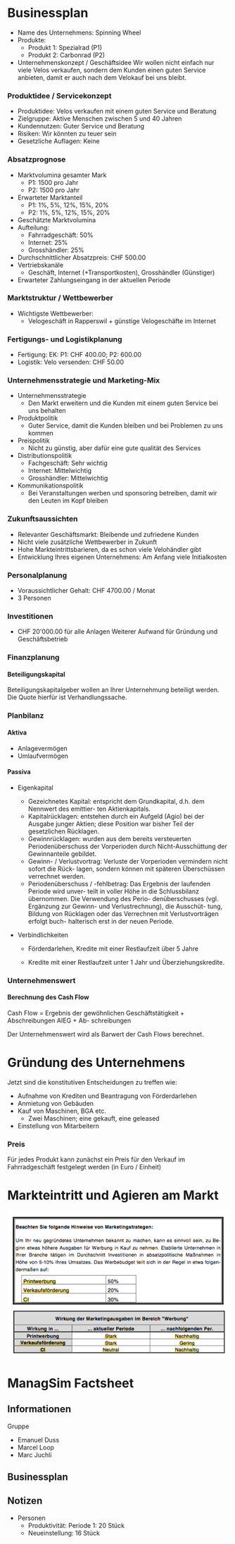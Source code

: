 # Businessplan
- Name des Unternehmens: Spinning Wheel
- Produkte:
  - Produkt 1: Spezialrad (P1)
  - Produkt 2: Carbonrad (P2)
- Unternehmenskonzept / Geschäftsidee
Wir wollen nicht einfach nur viele Velos verkaufen,
sondern dem Kunden einen guten Service anbieten, damit er auch
nach dem Velokauf bei uns bleibt.

### Produktidee / Servicekonzept
- Produktidee: Velos verkaufen mit einem guten Service und Beratung
- Zielgruppe: Aktive Menschen zwischen 5 und 40 Jahren
- Kundennutzen: Guter Service und Beratung
- Risiken: Wir könnten zu teuer sein
- Gesetzliche Auflagen: Keine

### Absatzprognose
- Marktvolumina gesamter Mark
  - P1: 1500 pro Jahr
  - P2: 1500 pro Jahr
- Erwarteter Marktanteil
  - P1: 1%, 5%, 12%, 15%, 20%
  - P2: 1%, 5%, 12%, 15%, 20%
- Geschätzte Marktvolumina
- Aufteilung:
  - Fahrradgeschäft: 50%
  - Internet: 25%
  - Grosshändler: 25%
- Durchschnittlicher Absatzpreis: CHF 500.00
- Vertriebskanäle
  - Geschäft, Internet (+Transportkosten), Grosshändler (Günstiger)
- Erwarteter Zahlungseingang in der aktuellen Periode

### Marktstruktur / Wettbewerber
- Wichtigste Wettbewerber:
  - Velogeschäft in Rapperswil + günstige Velogeschäfte im Internet

### Fertigungs- und Logistikplanung
- Fertigung: EK: P1: CHF 400.00; P2: 600.00
- Logistik: Velo versenden: CHF 50.00

### Unternehmensstrategie und Marketing-Mix
- Unternehmensstrategie
  - Den Markt erweitern und die Kunden mit einem guten Service bei uns behalten
- Produktpolitik
  - Guter Service, damit die Kunden bleiben und bei Problemen zu uns kommen
- Preispolitik
  - Nicht zu günstig, aber dafür eine gute qualität des Services
- Distributionspolitik
  - Fachgeschäft: Sehr wichtig
  - Internet: Mittelwichtig
  - Grosshändler: Mittelwichtig
- Kommunikationspolitik
  - Bei Veranstaltungen werben und sponsoring betreiben, damit 
    wir den Leuten im Kopf bleiben

### Zukunftsaussichten
- Relevanter Geschäftsmarkt: Bleibende und zufriedene Kunden
- Nicht viele zusätzliche Wettbewerber in Zukunft
- Hohe Markteintrittsbarieren, da es schon viele Velohändler gibt
- Entwicklung Ihres eigenen Unternehmens: Am Anfang viele Initialkosten

### Personalplanung
- Voraussichtlicher Gehalt: CHF 4700.00 / Monat
- 3 Personen

### Investitionen
- CHF 20'000.00 für alle Anlagen
Weiterer Aufwand für Gründung und Geschäftsbetrieb

### Finanzplanung
#### Beteiligungskapital
Beteiligungskapitalgeber wollen an Ihrer Unternehmung beteiligt werden. Die Quote hierfür ist Verhandlungssache.

### Planbilanz
#### Aktiva
- Anlagevermögen
- Umlaufvermögen

#### Passiva
- Eigenkapital
	- Gezeichnetes Kapital: entspricht dem Grundkapital, d.h. dem Nennwert des emittier- ten Aktienkapitals.
	- Kapitalrücklagen: entstehen durch ein Aufgeld (Agio) bei der Ausgabe junger Aktien; diese Position war bisher Teil der gesetzlichen Rücklagen.
	- Gewinnrücklagen: wurden aus dem bereits versteuerten Periodenüberschuss der Vorperioden durch Nicht-Ausschüttung der Gewinnanteile gebildet.
	- Gewinn- / Verlustvortrag: Verluste der Vorperioden vermindern nicht sofort die Rück- lagen, sondern können mit späteren Überschüssen verrechnet werden.
	- Periodenüberschuss / -fehlbetrag: Das Ergebnis der laufenden Periode wird unver- teilt in voller Höhe in die Schlussbilanz übernommen. Die Verwendung des Perio- denüberschusses (vgl. Ergänzung zur Gewinn- und Verlustrechnung), die Ausschüt- tung, Bildung von Rücklagen oder das Verrechnen mit Verlustvorträgen erfolgt buch- halterisch erst in der neuen Periode.


- Verbindlichkeiten

	- Förderdarlehen, Kredite mit einer Restlaufzeit über 5 Jahre

	- Kredite mit einer Restlaufzeit unter 1 Jahr und Überziehungskredite.

### Unternehmenswert
#### Berechnung des Cash Flow
Cash Flow = Ergebnis der gewöhnlichen Geschäftstätigkeit + Abschreibungen AIEG + Ab- schreibungen


Der Unternehmenswert wird als Barwert der Cash Flows berechnet.


# Gründung des Unternehmens

Jetzt sind die konstitutiven Entscheidungen zu treffen wie:

- Aufnahme von Krediten und Beantragung von Förderdarlehen
- Anmietung von Gebäuden
- Kauf von Maschinen, BGA etc.
  - Zwei Maschinen; eine gekauft, eine geleased
- Einstellung von Mitarbeitern

### Preis
Für jedes Produkt kann zunächst ein Preis für den Verkauf im Fahrradgeschäft festgelegt werden (in Euro / Einheit)

# Markteintritt und Agieren am Markt
<img src="img/kennzahlen_werbung.png">



ManagSim Factsheet
==================

Informationen
-------------
Gruppe
  * Emanuel Duss
  * Marcel Loop
  * Marc Juchli

Businessplan
------------


Notizen
-------
- Personen
  - Produktivität:
    Periode 1: 20 Stück
  - Neueinstellung: 16 Stück
